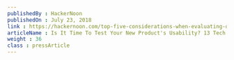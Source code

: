 ```yaml
---
publishedBy : HackerNoon
publishedOn : July 23, 2018
link : https://hackernoon.com/top-five-considerations-when-evaluating-different-blockchains-486517dda14
articleName : Is It Time To Test Your New Product's Usability? 13 Tech Experts Weigh In
weight : 36 
class : pressArticle
---
```

